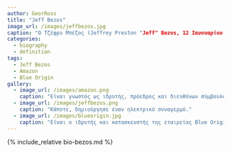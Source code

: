 ```yaml
---
author: GeorRoss
title: "Jeff Bezos"
image_url: /images/jeffbezos.jpg
caption: "Ο Τζέφρυ Μπέζος (Jeffrey Preston "Jeff" Bezos, 12 Ιανουαρίου 1964), γνωστός ως Τζεφ Μπέζος, είναι Αμερικανός επιχειρηματίας της τεχνολογίας και του λιανικού εμπορίου, επενδυτής, επιστήμονας της πληροφορικής και φιλάνθρωπος."
categories:
  - biography
  - definition
tags:
  - Jeff Bezos
  - Amazon
  - Blue Origin
gallery:
  - image_url: /images/amazon.png
    caption: "Είναι γνωστός ως ιδρυτής, πρόεδρος και διευθύνων σύμβουλος της Amazon.com, της μεγαλύτερης λιανεμπορικής εταιρείας στον κόσμο με πωλήσεις αγαθών και υπηρεσιών μέσω Διαδικτύου."
  - image_url: /images/jeffbezos.png
    caption: "Κάποτε, δημιούργησε έναν ηλεκτρικό συναγερμό."
  - image_url: /images/blueorigin.jpg
    caption: "Είναι ο ιδρυτής και κατασκευστής της εταιρείας Blue Origin, (ιδρύθηκε το 2000) η οποία πραγματοποίησε δοκιμαστικές πτήσεις στο διάστημα που ξεκίνησαν το 2015 και κάνοντας σχέδια για διαστημικές πτήσεις ανθρώπων, τα οποία ξεκίνησαν το 2015."
---
```

{% include_relative bio-bezos.md %}
